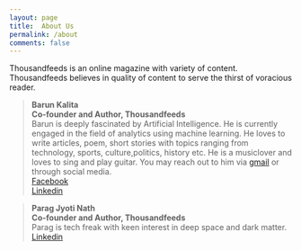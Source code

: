 ```yaml
---
layout: page
title:  About Us
permalink: /about
comments: false
---
```




<p>Thousandfeeds is an online magazine with variety of content. Thousandfeeds believes in quality of content to serve the thirst of voracious reader.</p>




> **Barun Kalita** <br />
> **Co-founder and Author, Thousandfeeds** <br />
> Barun is  deeply fascinated by Artificial Intelligence. He is currently engaged in the field of analytics using machine learning. He loves to write articles, poem, short stories with topics ranging from technology, sports, culture,politics, history etc. He is a musiclover and loves to sing and play guitar.  You may reach out to him via [gmail](barunkalita1993@gmail.com) or through social media. <br />[Facebook](https://www.facebook.com/barun.kalita.3) <br /> [Linkedin](https://www.linkedin.com/in/barun-kalita-3a8809a2/)

 


>**Parag Jyoti Nath**</br>
>**Co-founder and Author, Thousandfeeds**</br>
Parag is tech freak with keen interest in deep space and dark matter.</br>
[Linkedin](https://www.linkedin.com/in/paragjyoti/)








